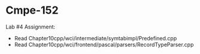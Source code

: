 # Cmpe-152

Lab #4 Assignment:
- Read Chapter10cpp/wci/intermediate/symtabimpl/Predefined.cpp
- Read Chapter10cpp/wci/frontend/pascal/parsers/RecordTypeParser.cpp
